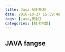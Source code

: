 ```yaml
---
title: Java 反射机制
date: 2016-10-27 15:39:49
tags: [java,反射]
categories: [技术积累]
---
```

## JAVA fangse
